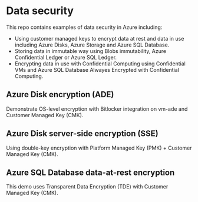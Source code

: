 # Data security
This repo contains examples of data security in Azure including:
- Using customer managed keys to encrypt data at rest and data in use including Azure Disks, Azure Storage and Azure SQL Database.
- Storing data in immutable way using Blobs immutability, Azure Confidential Ledger or Azure SQL Ledger.
- Encrypting data in use with Confidential Computing using Confidential VMs and Azure SQL Database Alwayes Encrypted with Confidential Computing.
  
## Azure Disk encryption (ADE)
Demonstrate OS-level encryption with Bitlocker integration on vm-ade and Customer Managed Key (CMK).

## Azure Disk server-side encryption (SSE)
Using double-key encryption with Platform Managed Key (PMK) + Customer Managed Key (CMK).

## Azure SQL Database data-at-rest encryption
This demo uses Transparent Data Encryption (TDE) with Customer Managed Key (CMK).